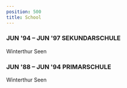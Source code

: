 ```yaml
---
position: 500
title: School
---
```


### JUN '94 – JUN '97 **SEKUNDARSCHULE**
Winterthur Seen

### JUN '88 – JUN '94 **PRIMARSCHULE**
Winterthur Seen